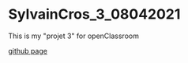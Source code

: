 # SylvainCros_3_08042021
This is my "projet 3" for openClassroom

[github page](https://syl20cros.github.io/SylvainCros_3_08042021/)
